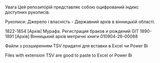 Увага Цей репозиторій представляє собою оцифрований індекс доступних рукописів.


Рукописи: Джерело і власність - Державний архів в вінницькій області.

1822-1854 [Архів] Мурафа. Регистрация браков и рождений GIT
1890-1891 [Архів] Вінницький архів метричні книги 010904-26-00088	

Файли з розширенням TSV придатні для вставки в Excel чи Power Bi

Files with extension TSV are good to paste to Excel or Power Bi
